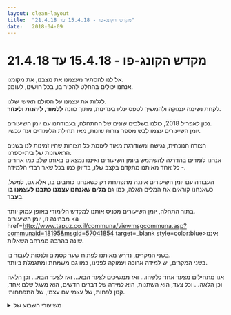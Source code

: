 ```yaml
---
layout: clean-layout
title:  "מקדש הקונג-פו - 15.4.18 עד 21.4.18"
date:   2018-04-09
---
```

# מקדש הקונג-פו - 15.4.18 עד 21.4.18 
אל לנו להסתיר מעצמנו את מצבנו, את מקומנו.<br> אנחנו יכולים בהחלט להכיר בו, בכל חושינו, לעומק.<br> <br> לגלות את עצמנו על הסולם האישי שלנו.<br> לקחת נשימה עמוקה ולהמשיך לטפס עליו בעדינות, מתוך כוונה <b>ללמוד, ליהנות ולעזור</b>.<br> <br> נכון לאפריל 2018, כולנו בשלבים שונים של ההתחלה, בעבודתנו עם יומן השיעורים.<br> יומן השיעורים עצמו לבש מספר צורות שונות, מאז תחילת הלימודים ועד עכשיו.<br> <br> הצורה הנוכחית, נגישה ומשודרגת מאוד לעומת כל הצורות שהיו זמינות לנו בשנים הראשונות של בית-ספרנו.<br> אנחנו לומדים בהדרגה להשתמש ביומן השיעורים ואיננו נמצאים באותו שלב כמו אחרים - כל אחד מאיתנו מתקדם בקצב שלו, בדיוק כמו בכל שאר רבדי הלמידה.<br> <br> העבודה עם יומן השיעורים איננה מתפתחת רק כשאנחנו כותבים בו, אלא גם, למשל, כשאנחנו קוראים את המלים האלה, כמו גם <b>מלים שאנחנו עצמנו כתבנו לעצמנו בו בעבר</b>.<br> <br> בתור התחלה, יומן השיעורים מכניס אותנו למקדש הלימודי באופן עמוק יותר.<br> מבחינה זו, יומן השיעורים <a href=http://www.tapuz.co.il/communa/viewmsgcommuna.asp?communaid=18195&msgid=57041854 target=_blank style=color:blue>איננו שונה בהרבה</a> ממרחב השאלות.<br> <br> בשני המקרים, נדרש מאיתנו לפתוח שער קסמים ולנסות לעבור בו.<br> בשני המקרים, יש למידה ארוכה ועמוקה לפנינו, כמו גם משמחת ומתגמלת ביותר.<br> <br> אנו מתחילים מצעד אחד כלשהו... ואז ממשיכים לצעד הבא... ואז לצעד הבא... וכן הלאה וכן הלאה... וכל צעד, הוא השתנות, הוא למידה של דברים חדשים, הוא מעגל שלם אחד, קטן לפחות, של עצמי עם עצמי, של התפתחותי.

<details>
                    <summary>משיעורי השבוע של</summary>
                    
                  </details><details>
                    <summary>> > א' 15.4.2018 - "הסתכלות למעלה</summary>
                    <b>השתמשתי בתנועה הנהדרת &quot;אני מרפה&quot; או &quot;אני משחרר&quot;.</b><br> זה הפיק הקלה מיידית עם שחרור התרחשויות פנימיות מסויימות (שחרורן ממני, שחרורי מהן),<br> וזיהוי מיידי של תופעות אחרות שיוצרות הנאה, קלות, מניבות פירות טובים..<br> (אחת הדוגמאות שצפו היתה נסיון לקום בבוקר או לביצוע עשייה כלשהי באמצעות חלקים בי שלא יכולים לעזור לי בזה, לעומת קימה נעימה באמצעות מה בי שפשוט מקים אותי.)<br> <br> בועז ואני הדרכנו אותנו לסירוגין למשכי זמן קבועים שביניהם הפסקות (25 דקות הדרכה ואז חמש דקות הפסקה; בחלק השני של השיעור הגמשנו את משכי הזמן כדי לעבוד בנעימות עם לו&quot;ז שלא לגמרי תלוי בנו). כי זה היה יעיל וכיפי, וגם כדי להתיימן בשיטת הניהול העצמי הזאת ודומות לה.<br> <br> <b>התמדה משמחת</b><br> כמו של ילד, שפשוט עושה עוד ועוד משהו שנעים לו ומתגמל אותו, בלי לדעת או שיהיה אכפת לו שהוא &quot;מתמיד&quot;.<br> פסיביות מועילה, נכונות להילקח בתנועה שאני מעוניין בה (התבוננתי ביני לביני בשילוב בין יוזמה, היסחפות ונוכחות).<br> אקטיביות מועילה - בהעברתי אל תוך זרם שאני יודע שיישא אותי, בהעברתי אל מחוץ לזרם כזה. (ביני לביני כיניתי אותה &quot;אומץ&quot;, בגלל הנכונות המסויימת הזאת להעביר אותי אל תוך זרם שממצבי הנוכחי נראה אולי זר, ובגלל מה שיכול להתפרש ככאב שכרוך אולי בלצאת ממנו.)<br> זיהוי רגעים שמופיעים מפעם לפעם בכל פעילות ובהם אפשר פשוט לגלוש החוצה ממנה.<br> כלי נהדר שבועז לימד אותנו: כדי לחדול מפעילות שאני לא מעוניין בה, אני יכול ללכת לנוח לכמה דקות. המעבר ממנה למנוחה הרבה יותר קל מהמעבר ממנה למשהו אחר, ואם אכן היתה לא רצויה סביר להניח שאגלה שהמנוחה הזאת אכן נחוצה לי כי גם אם הפעילות התחזתה למנוחה כיפית, היא בעצם רוקנה אותי.<br> <br> השלשה הנהדרת <b>תירוץ</b>, <b>סיבה אמיתית</b>, ו<b>פרוצדורה</b>.<br> שלשה שגילינו במשך השיעור שהיא סופר מועילה, ונעימה מאוד כשהחלקים בה מאוזנים ומשתפים פעולה.<br> <b>תירוץ</b> הוא מן הגדרת-צורך די שטחית, שאני לא בהכרח מתחבר אליה רגשית. לפעמים היא מגיעה אלי דרך גורמים מחוץ לי, שעשויים להיראות לי מציקים. ייעודו בחיים להבהיר לי צורך מעשי, שאני ניאות לנסות למלא - מקבל אותו כקוץ-עזר קטן ומשתמש בו כדי להפעיל את עצמי. &quot;תכתוב ביומן&quot;, &quot;אסור לך לעבור את המסגרת&quot;, &quot;קרב של מינימום שתי דקות&quot;, קיבלתי עלי במשך השיעור &quot;תירוצים&quot; כאלה לגשת לכל מני פעילויות כאלמנטים מחיים, מזכירים, ממקמים, בלי לנסות לרכך אותם או להתיידד איתם או לעשות אותם פחות דוקרים. עם זאת הבנתי שמדובר בדבר קטן, קוץ-תזכורת קטן שעוזר כשהוא דוקר קצת - אם הוא גדל מדי זה כבר לא-מועיל, מעוות את העשייה. היה לי מאוד נעים להשתמש בכאלה היום.<br> <b>סיבה אמיתית</b> היא חיבור לרצון שלי. אם התירוץ לקרב היה שהגיעה הנחייה דרך ריבּ, &quot;עושים עכשיו קרב ללפחות שתי דקות&quot;, הסיבה האמיתית כבר היתה התחברות לחווייה שלי כלוחם-על, להווייה שלי ככל-יכול.. כאלה.<br> <b>פרוצדורה</b> היא הנתיב היישומי - אופן ההתנהלות עכשיו, איך עושים, מה עושים, עד מתי..<br> בין שאר הדברים שהשלשה הזאת איפשרה לי היום היה המהלך: <b>התנערות קלילה ממצב שבו נמצאתי</b> (גם כשהיה נעים מאוד, אבל רציתי לעבור ממנו למשהו אחר), <b>התחברות למצב או עשייה שרציתי להימצא בהם</b>, ו<b>הימצאות מלאה בעכשיו שבו אני נמצא ומתקדם כמיטב יכולתי</b>.<br> <br> <b>בגדי המנוחה שלי</b><br> אפשרתי לעצמי לנוח, סולו ועם פעילויות אחרות, גם אינטנסיביות יחסית.<br> אפשרתי לעצמי לנוח את החיים שלי, לנוח את מחר, לנוח את הערב, לנוח את עכשיו.<br> <br> <b>הכל מטעין אותי</b><br> תפשתי את כל מה שנדמה לי מטריד, מייגע וכן הלאה, כמקור אנרגיה. מכל &quot;נאחס&quot; כזה אני יכול להפיק את האנרגיה שיש לו בשבילי. דמיינתי אותם כאילו יש עליהם תגים (כמו לאלמנטים בדף אינטרנט שמסומנים בכל מני תגים) שאומרים &quot;אנרגיה זמינה&quot;.<br> (דמיינתי גם כלב שבע שמחביא לו עצמות בגומות שמסומנות אצלו בשמות כמו &quot;פיכסה&quot;, &quot;פויה&quot; ו&quot;לא&quot;, וכשהוא רעב תגית שלילית מסמנת לו - מפה אפשר לדוג עצם נהדרת).<br> <br> מהו <b>שיעור שיש בו את כל האלמנטים של שיעור קונג פו בסיסי</b>?<br> האם אצל מי שעובר שיעור יותר קצר ודחוס, מופיעות אותן תופעות שיש אצל אנשים שעוברים שיעורים יותר ארוכים - אבל במופעים יותר דחוסים? איך למשל נראה אצלם &quot;קיפאון תחילת שיעור&quot;, לעומת אצל מי שהשיעור שלו מתפרש על יותר זמן (ויש לו נטייה לקיפאון כזה).<br> <br> <b>להישאר</b><br> טיפסתי לגובה, וכשהרגשתי את תחושת הפחד והחולשה שאני מכיר משהות בגובה, נשארתי זמן מה במקום ועם התחושות. העיקר היה פשוט להיות איתן ולאפשר אותן, אבל חוץ מזה גם למשל המחשתי לי את הגישה של בן אדם שנהנה מתחושות כאלה ומחפש אותן.<br> היה רגע מסויים שבו האנרגיה שלי &quot;צנחה&quot; והרגשתי ירוד כמו איש מקקי שמצא את עצמו משום מה בשיעור קונג פו. היה ברור לי שאני יכול להרים את עצמי למצב גבוה (באמת, לא רק יחסית לקקי) תוך כמה שניות, אבל במקום זה ראיתי בזה הזדמנות להשתמש ב&quot;הכל מטעין אותי&quot; ולהתחבר להרגשה הזאת כמו לזרם אנרגיה. זה יצר את השילוב המעניין של חוויה מטעינה ונעימה להפליא, ועם זאת ירודה משהו. (היא לא המשיכה להיות ירודה הרבה זמן, כמובן. היה לי קצת חבל.)<br> <br> <b>הרשת</b><br> ברשת שבה אני node אחד, אני עושה כמיטב יכולתי לחוש ב-nodes אחרים ובקשר ביניהם, ברשת המשתנה הזאת. במי שיש לי תקשורת ישירה איתו, באנשים אחרים לידנו והלאה, ב-nodes שאינם בהכרח אנשים. מבחין ביתרונות של nodes שחשים ברשת הזאת ועושים בה שימוש טוב, בחסרונות של אלו שלא חשים בה ו/או לא משתמשים בה היטב, ביתרונות של אלו שיחסית אינם מחוברים אליה (|זאבים בודדים&quot;) ומפיקים מזה הרבה, בחסרונות אפשריים שלהם. קידמתי את עצמי הן כחלק מהרשת והן כאוטונומיה, כמי שמסוגל להתנייד בקלות בין המצבים, ליהנות מהיתרונות של שניהם ולהימנע מהחסרונות של שניהם.<br> <br> איחרתי לנקודת המפגש פעמיים, בתחילת השיעור ובתחילת החלק השני.<br> משבע וקצת עד עשר שלושים וחמש בערך.<br> עם בועז, בעיקר בגינה בצפון שדרות הציונות מעבר לרח&#39; משה שרת, וליד בועז וישי בנקודת המפגש.
                  </details><details>
                    <summary>> > "הממלכה הקסומה" יום שני 16 אפריל ער</summary>
                    שעת ההגעה שלי 7:55<br> שעת סיום 21:35<br> נוכחת: אני והמחשב<br> מנחה דרך האי-מייל : בן<br> <br> שיעור נפלא, ביומו אני עייפה אז אני מרפה את העניים, עוצמת אותם וממשיכה לכתוב כתיבה עיוורת. בן סיכם את השיעור בהודעה לקומונה (שעדיין אני לא יודעת איך להגיע להודעות בצורה ישירה) . יומן השיעורים מעלה תחושות ולעיתים לא פשוטות. עבורי היום המסר , האינפורמצה הוא של הנכחת השיעור. לנסות ולהעביר את האינפורמציה הזו על הכתב , להביא את עולם הקונגפו לעולם החיצון ולהקשיב למסרים לא בניתוק חכמולוגי, יש כאן מסרים . <br> להנכיח את השיעור, לנוח בתוך הגוף כשאני קוראת מהידע שהחברים משתפים, לחוש את ההווה&nbsp;&nbsp;, להתרגש מתחושות פיזיות ומשיתוף של אחד החברים. , לשמוע את השקט במרחב האינטימי של חדר העבודה שלי עם רעשי הבית מבחוץ&nbsp;&nbsp;והשעון המתקתק בתוך החדר, לחוש את העייפות והלאות של הרגע, לנוח בתוך הגוף, להתגעגע, לחוש את הצוואר הכואב ולנשום, להיות, לקבל גם את הקושי שהמחשב מביא איתו והשאלה של מה לקונגפו ולטכנולוגיה ומחשב? ולפתוח את הראש שאפשר לנסות. לטעות ולכתוב שטעיתי ולנסות להבין מה להבא לתקן או מה היתה האינפורמציה כשטעיתי , מה הייתי צריכה ללמוד?<br> להיות בחדר שלי בנינוחות- בשיעור קונגפו.<br> להנות ללמוד להתפתח לטעות לחוש, להיות
                  </details><details>
                    <summary>> > > > הגבת פה להודעה של ריבּ</summary>
                    במקום להודעה הראשית.<br> האם את מזהה את זה עכשיו?<br><br><table width='70%' cellpadding='0' cellspacing='0' bgcolor='#C6C7C6'><tr><td height='1'></td></tr></table><br><b>מדברים על מדיטציה:</b> <a href="http://forums.tapuz.co.il/meditation" target="_blank">http://forums.tapuz.co.il/meditation</a><br/><br/>לומדים את אמנות המדיטציה: <a href="http://www.ThePracticalMeditation.com" target="_blank" rel=nofollow>www.ThePracticalMeditation.com</a><br/>לומדים את אמנות היכולת: <a href="http://www.MagicalChanging.com" target="_blank" rel=nofollow>www.MagicalChanging.com</a>
                  </details><details>
                    <summary>> > > > > > כן אני מזה</summary>
                    כן אני מזהה שעניתי להודעה של ריב במקום להודעה הראשית
                  </details><details>
                    <summary>> > ב' 16.4.2018 - "הממלכה הקסומה</summary>
                    שיעור עדין ונהדר בשלושה חלקים.<br> <br> מתוך החלק הראשון (בנקודת המפגש, כיניתי לי אותו &quot;תוספים&quot;):<br> <br> <b>תוסף חיזוי/פיתוי בקרב</b><br> מִשחק עם תמה צפויה מראש (למשל ניצול אפקט המַראָה כשאנחנו נוטים לעשות אותו דבר).<br> פיתויו לתרחיש רצוי. מניח לו שיגיש לי את עצמו מוכן בפיתה. אסא לא התנדב בקלות לתפקיד השווארמה, אבל היה מועיל מאוד לנסות וגם הצלחות קטנות בורכו בבואן. פגשתי בין היתר מצב שבו תכנון שלי מצליח, ומסתבר שגם אני לא מוכן לזה (בדומה למתי שאני לא מאמין שחבטה שלי תגיע). [תכנון - לא על חשבון מה שקורה בזמן אמת; אי-אמון פעיל בהצלחה צפויה לא בולם ומעוור אותי.]<br> <br> <b>תוסף כדור-בדולח לשיעור או לפרק זמן אחר</b><br> הסתכלתי בשלב הנוכחי שלי בהסתכלות בשיעור צפוי ועריכתו. בין השאר בשוליוּת ובעזרה של הכנה כזאת כשהיא מצטרפת למציאות שממילא מתגלה ומנווטת אותי בזמן אמת.<br> היה ברור לי כמה השלב הנוכחי פלאי (בעיקר חלקו שמתרחש בזמן אמת), ועם זאת - שאני רוצה יותר. ניסיתי להבהיר לי מה ה&quot;יותר&quot; הזה כולל. [הכנה-מראש שהיא לא כאילו צנחתי לפה כרגע ואני מגלה הכל מחדש אלא כאילו הנפשות הפועלות נמצאו בתודעה שלי כל הזמן וכשאני מפנה אליהן את המבט הכל כבר מאוד בהיר מלכתחילה; הכלה יותר מלאה, מיטיבה, רציפה, של כל פרק זמן שצפוי לי, לפניו ובמהלכו; השלכה מהעבודה הנהדרת עם אחרים גם אל עצמי - זה נגיש לי כרגע פחות לגבי פרק זמן שבו רק אני אתי.]<br> <br> <br> מתוך החלק השני (עם שני, במסלול מעגלי מנקודת המפגש ואליה, עם תחנות בגן ערן, בגן פינצ&#39;וק, ולאורך מקטע-דרך שגם הוא כונה &quot;תחנה&quot;):<br> <br> <b>תזונה</b><br> + עצם ה<b>מודעות לזה שכל מה שמגיע אלי מהווה תזונה עבורי</b>, עזר מאוד - ברגעים שבהם השיעור עסק בזה במוצהר וגם אחר כך. העיסוק הראשוני בזה הציב בבת אחת את השיעור ברמה גבוהה, שרק טיפסה משם.<br> + <b>דימוי דברים שמגיעים אלי, לארוחות.</b> ארוחת בשר ותפוחי אדמה למשל יוצרת אחר כך כובד, אז אני דואג לזה שאם יש בשר הוא ילווה באורז ותירס, או אם יש תפוחי אדמה - את הבשר נשאיר לפעם הבאה, הרי תהיה גם ארוחת ערב. בזמן תקשורת עם מישהו אני יכול למשל לזהות שעלה משהו &quot;כבד&quot; ולהסתפק הפעם בטיפול בו (אם מועלה עוד &quot;כבד&quot;, או כזה שביחד עם הראשון יוצר כובד מופרז, אפשר לנייד אותו ל&quot;ארוחה&quot; אחרת, או להסתפק במעט ממנו הפעם), בקשר לניהול שיעור זה יכול לעזור לי לזהות איזו ארוחה מושלמת למצבו הנוכחי של מישהו, וכן הלאה.<br> + <b>ניהול שיחה קצרה והסתכלות בה בדיעבד, תוך עירות להיותה תזונה עבורי ועבור השותפים האחרים לה.</b><br> הסתכלות באנרגיה שלהם ושלי לפניה ואחריה, ברכיבים שקיבלתי שברור שעושים לי טוב ובאחרים שאני מזהה עכשיו שהם לא משהו.. [נסיון להגיע למצב שבו כל ארוחה מצויינת, לפחות בדיעבד] <br> + הופיעו אצלי במשך השיעור כל מני דימויים שקשורים לתזונה (למשל משהו שקצת דומה לעץ שמדי פעם משיר מאליו עלים יבשים). של דברים מועילים ולא מועילים שפועלים בי, של דברים שמה שמועיל ממוצה מהם והשאר מפונה..<br> + <b>מודעות, כעזר-עיכול נהדר.</b> לנשימה, לתקשורת, וכן הלאה.<br> <br> <b>דברים שקורים הרבה, ולכן שיפור זעיר בהם מועיל מאוד</b><br> הזכרנו כמה כאלה בתחילת השיעור, ואחר כך כשהופיעו עוד כאלה מפעם לפעם זה בלט. ביניהם - <br> <b>הנשימה</b> (מודעות עדינה, &quot;בלי לגעת&quot;, אליה ואל ההתנהלות המושלמת-ממילא שלה, כשער לשימוש יותר טוב של הגוף בה; סוגי &quot;נשימה&quot; אחרים ומודעות מיטיבה אליהם כאל מעין נשימות), <b>הליכה</b>, <b>רוגע</b> (גופני ולא גופני), <b>מודעות לשקט</b>, <b>מנוחה</b> (גם כשער לעשיית מה שאני עושה ממילא - הליכה, שיעור, עבודה וכן הלאה, כך שתהיה בי בסוף יותר חיוניות מבהתחלה).<br> <br> <b>עזרי תנועה</b><br> + במשך עבודה מופלאה, מדורגת, בגן ערן, עם תנועה מלווה בדימוי של מים, הופניתי בין השאר להבחין בזה ששימוש טוב בדימוי טוב <b>מַפנה אותי במלואי אל המהות שאני רוצה לעסוק בה, ומפָנה אותי מכל השאר</b>. תשומת הלב מופנית במלואה אל ההתנסות, ולא פנויה לעסוק בדברים כגון &quot;יחסי ציבור&quot; למשל - כבהפרעות. אם אני מבחין בהם בכלל, זה יותר בכיוון לעשות בהם שימוש לטובה, כחלק מההתנסות הנעימה - למשל להבחין בהכרה ביופי של התנועה שלי גם מבחוץ.<br> + <b>היכרות עם שדרים מועילים שמגיעים אלי מהגוף</b> (למשל אל כאלה שמגיעים אלי כשאני מתחיל בתנועה נמרצת יחסית ומתמשכת, ויכולים להתפרש כ&quot;די&quot; או כ&quot;עוד&quot;, להתפוגג או להתגבר..)<br> <br> <b>אתגר</b><br> אפשר לגרוע ולהוסיף אתגריות מ/לפעילות כלשהי באופן שמוודא שהיא (האתגריות) רק תועיל.<br> אחרי פרק זמן של עבודה חופשית על מתקן החבלים בגן פינצ&#39;וק, השתמשנו במתקן גם כדי להתגמש באופן חופשי, להבחין בסביבה, להעביר את המשקל ממקום למקום בתנועה מחזורית, וכן הלאה. לזה, צירפנו באיזשהו שלב אתגרים, למשל תופסת, שממוקמים נמוך בהרבה בסדר העדיפויות שלנו. אם זיהינו ש&quot;כבשו&quot; משהו (למשל את ההנאה, או את הזהירות) יכולנו להוריד אותם עוד הרבה יותר נמוך בסדר העדיפויות לזמן מה.<br> <br> <b>מרחב תָחום</b><br> + כשהשתמשנו במרחבים תְחומים (לריצה, ללמידת טכניקה, ל&quot;תפיסה והתחמקות&quot;..), זיהינו גם שאנחנו מגדירים אותם בעצמנו לעצמנו לשימושנו, הגבולות הפיזיים הם רק פסים לבנים על הרצפה, לפעמים אפילו זה לא.<br> + לקראת סוף השיעור התייחסנו למרחב תָחום שנמצאנו בו (בתוך רחבה מרובעת בגן פינצ&#39;וק), כאל ייצוג של מרחב השיעור, ולמרחב שמחוץ לו כאל ייצוג של היומיום שלנו, והלכנו לנו כשאנחנו מניחים לעצמנו לעבור בין שניהם כרצוננו. בשהויות &quot;בפנים&quot;, השתמשנו כדי לזהות ולאסוף אלינו דברים שקיבלנו במשך השיעור. בשהויות &quot;בחוץ&quot;, השתמשנו כדי להודיע על משהו מהשיעור שאנחנו מעוניינים שיהיה זמין לשימושנו גם בשאר היומיום.<br> <br> <b>חופש</b><br> בזמן שהוקדש נטו ללהיות בחופש עכשיו, השתמשתי במלים &quot;איזה כיף לי שאני לא צריך להתעסק בך עכשיו&quot;, שהפניתי לדברים מהיומיום שעלו בתודעה שלי. היתה בזה משום מה הנאה גדולה במיוחד, כשהפניתי אותן אל דברים אהובים ורצויים. (שחרור הדדי, של זה ממני ושלי מזה.)<br> <br> <b>שיפור יכולת הניווט</b><br> + באמצעות זיהויה אצלנו באופן מאפשר.<br> + גם בעזרת דימוי של &quot;משקפי דימוי עצמי&quot; שמסתכלים באמצעותם בעולם דרך דימויים עצמיים שונים ומזהים את השפעתם עלינו (המשקפיים צוידו במן גלגלת קטנה שמאפשרת להחליף את הדימוי העצמי שמסתכלים דרכו בעולם). <br> <br> <br> מתוך החלק השלישי (עם עצמי, בעיקר על שובר הגלים ובקצהו, על הסלעים ליד מגדלור אָקוּ):<br> <br> <b>מעבר על חומרים שקיבלתי בזמן האחרון (במיוחד מהשיעור <a href=http://www.tapuz.co.il/communa/viewmsgcommuna.asp?communaid=40780&msgid=57068363 target=_blank style=color:blue>&quot;שכבות וזרעים&quot;</a>) ועבודה איתם.</b><br> <br> <b>שיפור הראייה</b><br> <br> <b>מדיטציה על/בעזרת סביבתי וחלקים ממנה</b> (הסלעים שישבתי עליהם; תחושת השיעור; המראות - האפילה, האסדה, העננים, המים, סירה; הקול; הכל; תחושת המחוייבות להספיק עשייה מסויימת הערב, כמו אלומת אנרגיה בתוכי; המגדלור..)<br> כל רכיב מספיק ומספק לכשעצמו.<br> <br> מקצת לשבע וחצי עד אחת עשרה, אחת עשרה ורבע.<br><br><font color='maroon'>כתובות אינטרנט נלוות:</font><br><a href='http://www.tapuz.co.il/Communa/ViewmsgCommuna.asp?Communaid=40780&msgid=57068363' target='_blank'>שכבות וזרעים</a>
                  </details><details>
                    <summary>"הסתכלות למעלה" - ראשון, 20:0</summary>
                    שיעור נעים ונהדר שהיה ברובו עם ריבּ ולקראת סופו גם עם ישי.<br> הפורמט העיקרי היה הדרכה של אחד מאיתנו למשך 25 דקות ואז הפסקה של 5 דקות.<br> <br> כמה נקודות מהשיעור:<br> שחרור והרפיה מדברים <br> בעיקר מדברים פנימיים. מוביל מייד לתחושת הקלה.<br> <br> התמדה בהנאה<br> כמו ילד שנמצא בעשייה כשמנקודת המבט שלו הוא פשוט בעשייה והוא לא מכיר את המושג &quot;התמדה&quot;.<br> תשומת לב למשהו שאנו מצליחים להתמיד בו.<br> למה אנו מצליחים להתמיד בזה?<br> התשובה שעולה כוללת חזון, רצון פנימי ומשהו פסיבי כמו אינרציה כזו, בדומה לגוף שהצליח להתנתק מכח המשיכה ואז ממשיך בתנועה ללא התנגדות.<br> <br> תירוץ, סיבה פנימית ופרוצדורה<br> התירוץ הוא לרוב מגיע מבחוץ<br> סיבה הפנימית זה מה שמחבר אותי לדבר<br> פרוצדורה זה איך שאני ניגש לזה ואיך שמבצע את זה.<br> התנסיתי בזה בתרגול קרב בזמן שפחות התחשק לי. חיבור לרצון הפנימי ולמטרה גדולה יותר עזרה לי להתייחס לזה אחרת.<br> <br> מנוחה<br> עשייה מתוך מנוחה. אולי החלק היותר משמעותי עבורי בשיעור הזה. מיישם את זה גם עכשיו במידת מה ומזהה את הפוטנציאל של זה. בשיעור עצמו התנסיתי בזה בכל מיני תרגילים פיזיים והייתה לזה השפעה פנימית מרגיעה.<br> <br> תרגול עם כוונה<br> התרגול פחות משנה אלה מה שאני בוחר להתקדם בו.<br> <br> רשת<br> אני חלק מרשת רחבה דרכה יש לי קשר אחרים. להרגיש את הרשת הזו, לראות&nbsp;&nbsp;את היתרונות שבלהיות מודע שאני חלק מהרשת הזו (יכול להשפיע עליה יותר למשל) ואת היתרונות שלהיות מנותק מהרשת (אולי יותר עצמאות וחופש).<br> <br> מ 18:50 עד 22:25 לערך.<br> <br> תודה!
                  </details><details>
                    <summary>"הסתכלות למעלה" ראשון 18:0</summary>
                    הגעה 17:20 <br> <br> נלקחת מנקודת המפגש לגן פייבל עם משימה לאתר את נועה ולהתחיל את אימוני.<br> חימום גוף, מרגיש כובד מסוים, הנסיעה באופניים גם לא הייתה קלה. <br> <br> בעיטה בעיטה. דגש מירבי על הזרימה. <br> אין צורך שכל בעיטה תיהיה עכשיו פרויקט, הזרימה עצמה היא גם שער להתקדמות ולאו דווקא טכניקת הבעיטה. <br> איך אני מפיק בעיטה לא מהראש? איך הגוף מייצר בעיטה זורמת?<br> <br> תרגיל חיזור יריכיים על ידי קבלת בעיטה. צעדים גדולים הליכה לאחור במרחב. שימת הירך במיקום נכון, אם יש כזה בכלל? טיימינג של חיזוק הירך עבודה מאתגרת. הסתכלות על תהליך הלמידה של נועה בתנועה חדשה בשבילה. מזהה את השלבים הללו שהיו אצלי, נותן כיף לתהליך הלמידה המרתק. <br> מקבל רפרנס נפלא מבן .<br> ״ למידה היא כמו הרדמות, אפשר ליצור תנאים מתאימים אך אנחנו לא קובעים מתי זה יבוא״ (ציטוט לא מילה במילה)<br> <br> הנאה וזרימה מנוחה ואי מנוחה - עבודה על הליכה על 4 בדגש על חיפוש מנוחה.<br> <br> המשך ההצגה show must go on&nbsp;&nbsp;<br> הפורמה לפעמים מתחרבשת מתנועה שלא יצאה או מאי זיכרון. איך ממשיכים בזרימה שצופה מהצד שלא מכיר את הפורמה לא יזהה זאת.<br> איכות זו מאוד חשובה לאומנות הלחימה הרי דברים לא יוצאים כמו שאנחנו רוצים.<br> פעם חבר הכיר לי איזה מונח -&nbsp;&nbsp;׳לחרטט בבטחון׳. היא הצטיירה לי שלילית מאוד. אבל אולי טבען של איכויות הן מעבר לטוב או רע. תלויות זמן ומקום. <br> <br> עבודה על תנועת האפשור.<br> הקונג פו שלי מחוץ לשיעורים הרשמיים. <br> <br> קבלת משפטים לעבוד איתם:<br> 1. ״אני מוכן לטוס״<br> 2. ״אני מוכן לגלות את הטבע האמיתי שלי״<br> 3. ״עשיתי עבודה טובה״<br> <br> בחירה של משפט שהיה עוזר לי בשיעור היום. ובכלל הלאה לקחת אותו. <br> סיום קצת לפני 20:00
                  </details><details>
                    <summary>יומן השיעורים- יום שני ה- 16 באפריל בער</summary>
                    שעת ההגעה שלי 7:55<br> שעת סיום 21:35<br> נוכחת: אני והמחשב<br> מנחה דרך האי-מייל : בן<br> <br> שיעור נפלא, ביומו אני עייפה אז אני מרפה את העניים, עוצמת אותם וממשיכה לכתוב כתיבה עיוורת. בן סיכם את השיעור בהודעה לקומונה (שעדיין אני לא יודעת איך להגיע להודעות בצורה ישירה) . יומן השיעורים מעלה תחושות ולעיתים לא פשוטות. עבורי היום המסר , האינפורמצה הוא של הנכחת השיעור. לנסות ולהעביר את האינפורמציה הזו על הכתב , להביא את עולם הקונגפו לעולם החיצון ולהקשיב למסרים לא בניתוק חכמולוגי, יש כאן מסרים . <br> להנכיח את השיעור, לנוח בתוך הגוף כשאני קוראת מהידע שהחברים משתפים, לחוש את ההווה&nbsp;&nbsp;, להתרגש מתחושות פיזיות ומשיתוף של אחד החברים. , לשמוע את השקט במרחב האינטימי של חדר העבודה שלי עם רעשי הבית מבחוץ&nbsp;&nbsp;והשעון המתקתק בתוך החדר, לחוש את העייפות והלאות של הרגע, לנוח בתוך הגוף, להתגעגע, לחוש את הצוואר הכואב ולנשום, להיות, לקבל גם את הקושי שהמחשב מביא איתו והשאלה של מה לקונגפו ולטכנולוגיה ומחשב? ולפתוח את הראש שאפשר לנסות. לטעות ולכתוב שטעיתי ולנסות להבין מה להבא לתקן או מה היתה האינפורמציה כשטעיתי , מה הייתי צריכה ללמוד?<br> להיות בחדר שלי בנינוחות- בשיעור קונגפו.
                  </details><details>
                    <summary>> > חסר הקוד - מוזמנת להעלות מחדש ואמחק את ז</summary>
                    <br><br><table width='70%' cellpadding='0' cellspacing='0' bgcolor='#C6C7C6'><tr><td height='1'></td></tr></table><br><b>מדברים על מדיטציה:</b> <a href="http://forums.tapuz.co.il/meditation" target="_blank">http://forums.tapuz.co.il/meditation</a><br/><br/>לומדים את אמנות המדיטציה: <a href="http://www.ThePracticalMeditation.com" target="_blank" rel=nofollow>www.ThePracticalMeditation.com</a><br/>לומדים את אמנות היכולת: <a href="http://www.MagicalChanging.com" target="_blank" rel=nofollow>www.MagicalChanging.com</a>
                  </details><details>
                    <summary>"הסתכלות למעלה</summary>
                    עברתי את השיעור עם יניב, בהנחייתו<br> משך: כשעה ועשרים דקות<br> <br> - תרגילי חימום באופן עצמאי<br> - תרגול משותף של תרגילים לחימום הגוף כשכל פעם מישהו אחר מנחה<br> - תרגילים הקשורים בנוכחות, הנחייה לסירוגין<br> - עבודה חופשית ממושכת - בעיקר התבוננתי על הנשימה. הייתי לא מרוכז יחסית, והמחשבות נדדו לזמנים ארוכים.<br> - בזוג - אחד נשען על קיר ומנסה לחסום נסיונות של הפרטנר להגיע אליו בסימונים של חבטות עם הידיים<br> - עזרה אחד לשני בנושא של הרגלים ביומיום שפוגעים בהתנהלות שלנו ומונעים מאתנו לפעול כמו שאנחנו רוצים. הרגשתי שהצלחתי להיות לעזר, וזה עשה לי טוב.<br> <br> תודה.<br>
                  </details><details>
                    <summary>> > ראשון 20:00, 15.4.1</summary>
                    
                  </details><details>
                    <summary>שני בוקר 16.4.18 "פותחים את השער</summary>
                    התחלה 06:07 מחפש עדינות בשיעור, תנועות נעימות, בעיטות עדינות, הסטות, <br> קשב לעצמי לחושים שלי נהנה ממדיטציה, תחושת הגוף<br> נותן לקשב שלי להוביל, מוצא את עצמי מוסח מהתרגיל המשותף של אינגריד עם בן, בודק אם יש לי למידה שאני יכול לעשות שם. מרגיש פחות נכון, הגוף שלי מכווץ, משפר את רמת הנוחות שלי.<br> תרגול כפפות משותף עם רמי. דגשים שנתתי לעצמי, חיזוק רגליים, ירידות נמוכות, לאפשר לעצמי לראות מתי הייתי סופג כשהוא מהיר וחזק. מקבל שיפור ברמת המוגנות שלי, העבודה עם רמי מאפשרת לי לזהות פרצה שאני פותח בעת יציאה להתקפה.<br> עבודה עם הנחיות ללא קשר או תלות למי נותן אותן, במקרה הזה אני. שינוי מיקום תוך עיבוד של המידע שהגיע אליי. עבודה לשדרוג רמת הנוחות הגופנית. תרגול עדין של פורמה ראשונה ושניה, עבודה פנימית. אני מרגיש רצון לסיים, יש בי היום כבדות מסוימת, מחליט לא להילחם ולקבל אותה. <br> סיום שיעור 08:20<br>
                  </details><details>
                    <summary>"הממלכה הקסומה", שני ערב 16.4.1</summary>
                    עם מיכל.<br> רואה את הניתוק.<br> <br> המחשבות הרבות והמציקות. אי החיבור לעומק. <br> <br> יש אנרגיה בתוכי שאני יכול לשים לב אליה. <br>
                  </details><details>
                    <summary>שני 20:00 - "הממלכה הקסומה" עם ישי - יומיו</summary>
                    שיעור שמועבר לי ולישי (דרכי)<br> <br> בנקודת המפגש ישבנו על הספסל החדש מעץ המעוגל:<br> לעשות ביומיום מה שאנחנו רוצים<br> כל אחד תיאר את המצב הנתון<br> ואז את המצב שהוא / היא רוצים שייראה היומיום שלהם<br> <br> שימוש במה שעולה עכשיו (למשל התנגדות) וראייה של זה כחלק מהשיעור.<br> ראיית המקור של הדברים<br> <br> עבודה ארוכה על זה.<br> כיף! קידם אותי מאד<br> <br> הליכה ביחד דרך המלונות לאורך הים, למעלה.<br> הליכה לגן ברופין, הגן הגדול<br> <br> שם התפתחות חופשית<br> ואז מדדתי לנו 10 דקות - ומדטתי במדיטציית השקט שרציתי לעשות.<br> <br> כולם הלכו והמשכתי ליצור במטה הקסמים. היתה אווירה מיוחדת ושקטה בגינה <img src="http://www.timg.co.il/tapuzForum/images/Emo23.gif" alt="|לב|"><br> <br> היה לי שיעור טוב מאד!<br> תודה <img src="http://www.timg.co.il/tapuzForum/images/Emo42.gif" alt="<img src="http://www.timg.co.il/tapuzForum/images/Emo42.gif" alt="|שמש|">">
                  </details><details>
                    <summary>"פותחים את השער" – שעור יום ב' 16.4.201</summary>
                    שעת התחלת השיעור שלי: 6:25&nbsp;&nbsp;- שעת סיום השיעור שלי: 8:15<br> משתתפים: יואב, אינגריד, רמי<br> מנחה: בן, יואב<br> <br> הגעתי לשיעור ברוגע ובנחת, התיישבתי ליד יואב ופתחתי בשיחה חופשית ומהנה איתו.<br> ערב קודם כתבי לבן שמצב רוחי ירוד ושלא ברור לי באיזה מצב פיזי ונפשי אגיע לשיעור. למעשה שקלתי לבטל את השיעור שלי למחר, אבל התעוררתי מקודם מאוד בבקר עם חשש ממש פיזי לפספס את שעת השיעור. הגוף שלי מאוד רצה להגיע.<br> בן הגיע כ-5 ד&#39; מאוחר יותר וכמעט מיד שלף אותי לקרב אגרופים עם כפפות. מאוד הופתעתי מזה וזה גם מאוד שימח אותי.<br> בן נעמד מולי מבלי לזוז, מתבונן בי. בהתחלה לא העזתי לנסות להגיע אליו, מתוך תחושה שאין לי סיכוי&nbsp;&nbsp;וזה הרגיש לי מפחיד. אחרי זמן מה תהיתי מה עלי לעשות – להתנפל על בן במעין &quot;התאבדות&quot; כדי לעשות משהו או לעמוד בצד ולהמתין. לאחר כמה דקות שיתפתי את בן ופתחנו במעין דו שיח חקירתי.<br> בסופו של דבר, מדבר לדבר, בזכות החקירה המשותפת של בן יחד איתי, הצלחתי להתקדם פלאים. מה שלמדתי בעיקר זה:<br> -&nbsp;&nbsp;&nbsp;&nbsp;כולם חווים פחד בקרב, גם אומני הקונג פו המיומנים ביותר<br> -&nbsp;&nbsp;&nbsp;&nbsp;זה לא אומר שלא ניתן לחשוב תוך כדי – אפשר גם להכיל פחד וגם לחשוב, זה לא &quot;או – או&quot;. לימוד משמעותי מאוד עבורי.<br> -&nbsp;&nbsp;&nbsp;&nbsp;כשאני לא יודעת כיצד להגיב לסוג של תקיפה, הלמידה הטובה ביותר היא חיקוי של מהלך היריב. <br> -&nbsp;&nbsp;&nbsp;&nbsp;מומלץ לחזור על מהלך זה שוב ושוב כדי לתרגל, לחקור ולהפנים.<br> -&nbsp;&nbsp;&nbsp;&nbsp;לשים לב מתי אני מאבדת תשומת לב/ נוכחות ולחזור לתשומת לב מלאה.<br> -&nbsp;&nbsp;&nbsp;&nbsp;ככל שאני מצליחה לשמור על שלווה פנימית, כך אהיה חדה וטובה יותר.<br> כך התאמנתי משך כשעה שלמה עם בן. זו הייתה התרפיה הטובה ביותר שיכולתי לקבל. יצאתי מהתרגול הזה טעונה באנרגיות חיוניות וטובות.<br> לאחר מכן בן הושיב את שלושתנו ונתן לנו כמה הנחיות מדוקדקות:<br> -&nbsp;&nbsp;&nbsp;&nbsp;תכף הוא יבקש מאחד מביננו להמשיך את השיעור שלו עצמו ושל האחרים עד תומו.<br> -&nbsp;&nbsp;&nbsp;&nbsp;שלושתנו התבקשנו להתנהל בהמשך השיעור ללא הבדל בין אם אני מעבירה את השיעור ובין זה שמישהו אחר מעביר את השיעור. באותו הרגע חוויתי כמה התקדמתי בצורה מדהימה במישור הזה.<br> -&nbsp;&nbsp;&nbsp;&nbsp;המשך השיעור יתקיים באזור גן דובנוב.<br> -&nbsp;&nbsp;&nbsp;&nbsp;יעביר אותו יואב.<br> עברנו לגן דובנוב. מאחר והדשא היה ממש בוצי עברנו לרחבה שמאחורי המוזיאון. <br> התאמנו גם עצמאית וגם יחד – על הפרום 1 + 2 או חלקים מהם – התאמנתי על חלקים.<br> שמתי לב לרגישות בברך ימין שלי. לקחתי את זה בחשבון בהמשך האימון.<br> עבדנו כל אחד לחוד, הייתי לגמרי בתוך השיעור שלי עצמי אך גם נהניתי מנוכחותם המאפשרת, המעצימה והנעימה מאוד של רמי ויואב.<br> בסוף השיעור הרגשתי שאני נושמת לרווחה ושאני מלאה באור ועם שמחה בלב ונוכחת. איזה כיף!<br>
                  </details><details>
                    <summary>> > לא קבעתי היכן יתקיים המשך השיעור</summary>
                    <br><br><table width='70%' cellpadding='0' cellspacing='0' bgcolor='#C6C7C6'><tr><td height='1'></td></tr></table><br><b>מדברים על מדיטציה:</b> <a href="http://forums.tapuz.co.il/meditation" target="_blank">http://forums.tapuz.co.il/meditation</a><br/><br/>לומדים את אמנות המדיטציה: <a href="http://www.ThePracticalMeditation.com" target="_blank" rel=nofollow>www.ThePracticalMeditation.com</a><br/>לומדים את אמנות היכולת: <a href="http://www.MagicalChanging.com" target="_blank" rel=nofollow>www.MagicalChanging.com</a>
                  </details><details>
                    <summary>שלישי 21:30 17.4.2018 "שדה מתרחב ומעמיק</summary>
                    הגעתי לאזור נק&#39; המפגש בסביבות השעה 20:10. התאמנתי על ריצה ונשימה נכונה. שיפור הכושר. <br> <br> לאחר מכן התיישבתי וחזרתי על שיעור מדיטציה מיום שישי האחרון. שמתי לב יותר לעומק אל המאבק שבי. שמתי לב גם אל המודעות שלי. העמקתי את ההבנה שהמודעות היא מודעות (במובן הזה שהמודעות אינה נאבקת או מעדיפה דבר זה או אחר) מאפשרת לכל להיות. ראיתי טוב יותר, צלול יותר, את מה שמתרחש בתוכי. קיבלתי הצצות למרחב של שקט, של איפשור. אחר כך עברתי להמשיך לסכם חומרים מאותו שיעור. <br> <br> ניתן לומר, שהתחלתי את שיעור הקונג פו הרשמי שלי במצב רגשי ותודעתי הרבה יותר טוב בעקבות עבודתי. עבודתי החלה עוד לפני שהגעתי לנק&#39; המפגש, בגן העיר, במשך כחצי שעה בערך, כשעיקר העבודה הייתה על איפשור וקבלה, תוך כדי שאני זוכר לאפשר את העבודה הפנימית בפחות מתח ושליטה ויותר בפשטות וטבעיות. <br> <br> לדעתי זה מהותי כרגע לעבוד על זה, על פחות שליטה ומתח סביב עבודה פנימית. אני מרגיש שבאופן כללי כן יש מתח סביב העבודה הפנימית שלי. רצון להגיע, לעשות, לחוות, למצות... בעוד שעבודה מתוך רוגע נחווית לי יותר ויותר כאפקטיבית יותר ונעימה הרבה יותר.<br> <br> מהשיעור: אפשר להרפות, לאפשר לחושים לקלוט, להנות מזה. אפשר גם לתת למתח הפנימי להיות וללכת.<br> <br> בסוף השיעור הייתה עבודה פנימית שהייתה לי משמעותית. הרפיה ואפשור לחוות, את הנשימה, הגוף, המחשבות, הכל. זה לא ריכוז אלא הרפיה, איפשור. אפשר שהנשימה תהיה המרכז של תשומת הלב, ואפשר, שתשומת הלב תהיה המרכז, המודעות למודעות שלי. אינני צריך להיות פיקסל קטן שנע ממקום למקום. תשומת הלב שלי יכולה להיות רחבה מאד, להכיל הרבה. דברים מתווספים אל תשומת הלב, שדה של מודעות.<br> <br> נשארתי באיזור השיעור עוד כרבע שעה אבל לא תרגלתי שום דבר. הלכתי אחרון. אני לא יודע בדיוק מה הייתה השעה, סביבות 22:50 לדעתי.<br> <br>
                  </details><details>
                    <summary>"שדה מתרחב ומעמיק" שלישי בתשע בליל</summary>
                    שיעור מהנה עם בן, חגי וסיגל<br> <br> הגעתי באזור תשע וסיימנו את השיעור באזור עשר וחצי<br> הונחנו להיזכר בדגשי השיעור הקודם ולהעביר אותם לשאר הנוכחים בשיעור כל אחד בתורו. להרפות את אזור העיניים, לשים לב לדברים שאנו שומעים, לפרטים שאנו רואים, לתת למתח שבגוף להיות - ללא מאמץ.<br> <br> לאחר מכן חגי הנחה אותי (לבקשתי) בשיפור עוצמת הבעיטה הקדמית שלי על ידי תשומת לב לנוחות בזמן תנועה והאנרגיה שעוברת בגוף.<br> תרגלנו טכניקות שונות של המשכיות תקיפה לאחר שחוסמים אותי בפעם הראשונה. ממש ממש אחלה תרגול שכלל צורות שונות של אגרופים ובעיטות.<br> בנוסף תרגלנו קרב אגרוף עם כפפות ועם דגש של בן עבורי לשים לב לאינסטיקסט של הפניית הראש ולשמור מבט ישר אל הפרטנר. אין ספק שזה מאתגר :)<br> <br> לבסוף עשינו עבודה פנימית עם בן: תרגול הרחבת תשומת הלב ואפשור שלה דרך נשימה ואפשור של עוד אספקטים במקביל אליה.<br> <br> דגש לעצמי - לשים דגש על שחרור מאמץ באספקטים שונים בתרגול ובחיי היום יום<br> <br> תודה!
                  </details><details>
                    <summary>> > זהו לא בדיוק אינסטינקט, אגב, אלא יותר הרגל</summary>
                    לשהו שרכשת מתישהו... ושמתגלה בכל פעם בצורות העבודה הנ&quot;ל... ושאחרי שתשתחרר ממנו (בעזרת החלפתו בהרגלים שיותר מיטיבים איתך) הוא לא ייראה לך נחשק אלא פשוט כהפרעה לעבודה שלך, ללמידה שלך, להנאה שלך וכו&#39;. כבר התחלת להשתחרר ממנו אתמול, איזה כיף. הקרב שלך השתפר מיידית כתוצאה מכך (מעניין אם חשת בכך, יש מצב שלא, מפני שההרגל הנ&quot;ל הוא ממשפחת הרגלי &quot;הבת יענה&quot;, של &quot;אני לא כאן&quot;, ככה שאנחנו אפילו לא יודעים שהפכנו פגיעים ברגע שהוא הופעל והובסנו מיידית. אנחנו אפילו לא רואים את זה, כי סובבנו את הראש, זה די משעשע).<br><br><table width='70%' cellpadding='0' cellspacing='0' bgcolor='#C6C7C6'><tr><td height='1'></td></tr></table><br><b>מדברים על מדיטציה:</b> <a href="http://forums.tapuz.co.il/meditation" target="_blank">http://forums.tapuz.co.il/meditation</a><br/><br/>לומדים את אמנות המדיטציה: <a href="http://www.ThePracticalMeditation.com" target="_blank" rel=nofollow>www.ThePracticalMeditation.com</a><br/>לומדים את אמנות היכולת: <a href="http://www.MagicalChanging.com" target="_blank" rel=nofollow>www.MagicalChanging.com</a>
                  </details><details>
                    <summary>> > > > תודה על הפידבק! מקווה להחליף את ההרגל בהרג</summary>
                    מועיל בקרוב :)
                  </details><details>
                    <summary>"מתגלגלים וקמים" - שעור יום ד' בקר 18.4.201</summary>
                    שעת תחילת השיעור שלי: 6:25 – שעת סיום השיעור שלי: 8:07<br> <br> התיישבתי מול המחשב שלי בשעה 6:25 בצורה רגועה ושלווה.<br> תחילה קראתי פעם נוספת את ההנחיות. עברתי ליומן השיעורים וראיתי שממתינה לי הודעה: זו הייתה הודעה מבן בניסוח מפתיע ומעניין:<br> &quot;לא קבעתי היכן יתקיים המשך השיעור *&quot;<br> פירשתי זאת כך שבן הצביע על כך ששכחתי להודיע מראש היכן אעבור את השיעור שלי. מיד שלחתי מייל תשובה שבו הודעתי כי אעבור את השיעור שלי בביתי מול המחשב. מאוחר יותר בן שלח לי מייל שבו הבהיר לי שמעולם לא כתב דבר כזה. אז לא פירשתי נכון את ההודעה שלו. בעצם היא נותרה לי סתומה...<br> <br> פתחתי את מרחב השאלות והתשובות, שבעבר היו לי רגשות מעורבים לגביו. שמתי לב שכיום אני חשה בו הרבה יותר &quot;בבית&quot; מבעבר.<br> שמתי לב שלפני שהתחלתי את השיעור שלי עלתה בי סוגיה ישנה: שכביכול אני מתקשה לשאול שאלות.<br> -&nbsp;&nbsp;&nbsp;&nbsp;או שהשאלה שאני מנסה לנסח מיד הופכת לתשובה.<br> -&nbsp;&nbsp;&nbsp;&nbsp;או שאני חשה ממש צורך להתחיל בדברי פתיחה כדי להסביר את השאלה שלי, כך שלבסוף לא נוצרת כלל שאלה.<br> -&nbsp;&nbsp;&nbsp;&nbsp;מספר פעמים בעבר ניגשתי למרחב השאלות והתשובות, קראתי כמה שאלות ותשובות, ניסיתי וניסיתי לחלץ מתוכי איזו שאלה כתרגיל – ולא יצא כלום.<br> -&nbsp;&nbsp;&nbsp;&nbsp;אני מרגישה ששאלה היא מעין כלי כיבול שכבר מכיל את התשובה או התשובות האפשריות. אז עצם העבודה על ניסוח השאלה נראה לי מעט כבזבוז זמן.<br> <br> עשיתי &quot;ריפרש&quot; וניגשתי למרחב השאלות והתשובות וקראתי כמה שאלות ותשובות, כולל תשובות ושאלות שלי. היו כאלה שבלטו לי כי הם &quot;דיברו אלי&quot; ולאחר שקראתי תשובות היה לי מה להוסיף. התייחסתי לשאלות הבאות:<br> -&nbsp;&nbsp;&nbsp;&nbsp;שימוש מקדם בתיעוד השיעורים שלי ביומן השיעורים (יואב ד.). קראתי את התשובות, כולל זו של יואב עצמו, ולבסוף הוספתי משהו שהבנתי ושלא מצאת בתשובות האחרות. נוצרו לי תובנות חדשות לגבי התועלת שבתיעוד השעורים ביומן. ממש ראיתי לראשונה מה אני מרוויחה מעצם התיעוד, ראיתי מספר רבדים: <br> o&nbsp;&nbsp;&nbsp;&nbsp;תזכורת על אירועים/ תרגילים/ תובנות ששכחתי מאז<br> o&nbsp;&nbsp;&nbsp;&nbsp;עצם ההתבוננות בשיעור בדיעבד מאפשרת יצירת תובנות חדשות זמן קצר לאחר השיעור<br> o&nbsp;&nbsp;&nbsp;&nbsp;מדד לרוב שבו הייתי בזמן כתיבת התיעוד שמאפשר לי לזהות עד כמה התקדמתי מאז<br> o&nbsp;&nbsp;&nbsp;&nbsp;תיעוד תמים וטכני עשוי לאפשר לי גילויים ותובנות חדשות במועד מאוחר יותר<br> <br> -&nbsp;&nbsp;&nbsp;&nbsp;שיפור בקשב וריכוז (אליאור ט.): קראתי את תגובתו של יואב, שהייתה מעניינת, אך חשתי שיש לי דברים נוספים ואחרים לומר על אותו נושא וממש נהניתי מזה; זו הייתה הזדמנות להתבונן על נושא שהוא גם מאוד רלוונטי עבורי, אם כי בצורה שונה. זה היה מעצים ומחכים.<br> <br> -&nbsp;&nbsp;&nbsp;&nbsp;מה מנסה להגיע אלי? שאלה שלי מלפני כחודש, שגם כבר עניתי עליה. בינתיים גם נוספה תשובה של רמי, שגם מאוד אהבתי – היא נראתה לי כמו שיר, מסר קליל כמו נוצה, מפייס ומביא אור. מאוד נהניתי לקרוא אותו.<br> <br> ברבע השעה האחרונה של השיעור התיישבתי בישיבה מזרחית ובעיניים עצומות ועשיתי מדיטציה שבה שמתי לי למטרה שלא לחשוב, פשוט להיות. מספר פעמים &quot;פלשו&quot; לי מחשבות בלתי נשלטות – משהו מאוד מוכר ורגיל אצלי. הפעם שמתי לב ובעדינות ובנחישות עצרתי את המחשבות, ניקיתי את מרחב המדיטציה שלי וחזרתי למצב שבו אני לא חושבת. לרגעים השתמשתי בתשומת לב בנשימה כדי להיעזר להגיע למקום הזה של שקט.<br> אני מרגישה שעברתי לרמה חדשה בקונג פו שלי.<br>
                  </details><details>
                    <summary>רביעי 20:00 18.4.2018 "מערך מודע</summary>
                    שיעור, ערב יום העצמאות.<br> <br> הגעתי לנק&#39; המפגש שהייתה הפעם דיזינגוף פינת שד&#39; חן, בסביבות השעה 17:00. השיעור היום היה מאוכן לשעה 18:00. <br> <br> לפני תחילתו של השיעור הרשמי עבדתי עם המייל שנשלח הפעם לפני השיעור. התעכבתי על המילים &quot;מערך מודע&quot;, כיצד אני, כמערך, יכול להשתפר. אחת מהדרכים שחקרתי הייתה פשוט להיות מודע יותר למערך שאני על כל חלקיו. אפשר גם להיטיב את מצב על ידי מודעות לנשימה ועוד הרבה דברים קטנים וגדולים שתמיד אפשר לשפר ברגע הזה.<br> <br> במהלך השיעור חזרתי שוב ושוב אל איכות של מודעות, פתיחות, בדומה לשיעור של אתמול ומה שעשיתי לפניו. הפעם היו בידי עוד כלים, מהשיעור של אתמול. שוב חקרתי והעמקתי בנושא של מודעות פתוחה, שדה רחב שמתווספים אליו דברים.<br> <br> אחת ההבנות שהתחילו לעלות בי הייתה שמאבק בסיפור הכואב הפנימי בנסיון לסלק אותו על ידי בניית סיפור אחר\פרשנות נוגדת (או על ידי ניתוח מנטלי כלשהוא) גורמת לי להפסיד משהו:<br> <br> כשאני נאבק במשהו, אני בעצם אומר בתוך עצמי: &quot;אני מאמין לך&quot;. אני בעצם, מחזק את הסיפור הכואב, ואת כל המערך של התפיסות השגויות וההנחות שנמצאות בי שמקיימות את הסיפור, אלו שבזכותם הסיפור מתאפשר.<br> לכן, אולי יהיה כדאי פשוט להיות נוכח ולראות מה שבתוכי נכוחה.<br> אם הסיפור אמיתי, תעלה בי גישה נכונה לעבודה איתו (והכאב יתמוסס) ואם הסיפור לא אמיתי, ממילא זה יתפרק בנוכחות שלי ואראה בבהירות את מה שנכון (והכאב יתמוסס או לפתע יעלם). <br> <br> אחד הדברים המפתיעים שקורים לי כאשר יש כאב גדול עם סיפור &quot;טוב&quot; מאחוריו זה שכאשר עשיתי עם זה עבודה (קיבלתי את זה וכו&#39;) פתאום הכאב נעלם למרות שלא פתרתי כלום. וזה מוזר. כאילו… השאלה, &quot;הספק הגדול&quot; שהיה לא נפתרו, לא קיבלו מענה, אבל פתאום אין לזה שום אנרגיה.<br> <br> במהלך אחת הפעמים שבהם ישבתי למדיטציה בשיעור והייתי פתוח יותר מבחינת קליטת החושים, סוג של לראשונה באמת נהניתי ממה שאני קולט תוך כדי שאני שם לב לכאב בתוכי. זה פשוט היה מאד מוקצן, היה נגן רחוב שניגן באך בחליל צד… <br> שכחתי לשלם לו לאחר השיעור. אם אראה אותו פעם נוספת אנסה לזכור לשלם לו על השירות.<br> <br> בשיעור הבנתי שכדאי לי לעבוד (כי בא לי) על ציור עם הרגל באויר, בכל מיני צורות חופשיות. ליצור כל מיני תנועות ותנוחות. זה משפר אותי בכל מיני דברים. לחימתית, גופנית (יציבות, מודעות) ואמנותית-מגניבותית. אפשר גם להשתמש בדימויים, למשל, אני בתוך מים עד גובה החזה וכדומה.<br> <br> שמתי לב לשיפור ברמת הקרב שלי - מהירות, עבודת ראיה, שלווה, עבודת גוף, הגנה על הראש… היו כמה דברים מגניבים שהצלחתי לבצע שהרגישו לי כמו הבלחות של רמת לחימה משופרת ומגניבה.<br> <br> עבדתי גם עם חבל, קפיצות בחבל (בהנחיית דרור) והיה לי מגניב לעבוד עם החבל… אני לא כל כך אוהב לרוץ ובכל זאת רוצה לעשות דברים אירוביים אז נראה לי שאולי אאמץ את העניין עם החבל. אפשר גם לעבוד איתו על כל מיני רכיבי תנועה… זה די מגניב.<br> <br> אפשר לעשות כפיפות מרפקים כמה שיותר מהירים (או מהירים), זה הרגיש לי כסוג כזה שונה של תנועה שבונה דברים שונים ומגניבים.<br> <br> תוך כדי הליכה, להרגיש כמה שיותר מהגוף.<br> <br> סיום השיעור בסביבות השעה 19:30.<br> <br> מתוך המייל שנשלח לקראת השיעור:<br> <br> &quot;יש סוגים רבים של מערכים בטבע. <br> בית-ספר הוא דוגמה למערך.<br> מיומנותו של אדם באמנות הלחימה היא דוגמה למערך.<br> אפילו מדינה היא דוגמה למערך.<br>  <br> רוב האנשים בעולם אינם מהווים מערך מודע כרגע.<br> המערך שנקרא &quot;חתול&quot; גם הוא איננו מערך מודע מבחינה זו, למרות שהוא כנראה הרבה יותר מודע מאשר המערך שנקרא &quot;אצה&quot;.<br>  <br> מערך יכול להשתפר, במגוון צורות ודרכים.<br> כשמבינים אותה נכון, זוהי נקודה מרכזית בידע הדאואיסטי שאנחנו לומדים.&quot;<br> <br> <br> <br>
                  </details><details>
                    <summary>> > תוספ</summary>
                    לא אהבתי את המקום שבו עבדנו. רחבה מוגבהת בכניסה לגן יעקב מרח&#39; דיזינגוף. הרגיש לי מלוכלך כזה ומלא אבק.
                  </details><details>
                    <summary>שני ערב 16.4 "הממלכה הקסומה</summary>
                    השיעור שלי היה בשעות 19:20 - סביבות 22:00<br> החל לא רחוק מביתי<br> <br> בעיקר דניאל ואני<br> <br> להיות בשיעור כאדם שהייתי מאז שנולדתי, זה שיעור שהתינוק,רך,ילד,נער, מבוגר שאני מקבל. <br> <br> להיזכר בשיעור שקיבלתי כשהייתי בשנותיי הראשונות<br> להיזכר בשיעור שקיבלתי בתקופת חיים אחרת שעדיין רחוקה יחסית מהנוכחית<br> להיזכר בשיעור שאני מקבל/עובר כיום.<br> <br> אמנות הלחימה, שדרוג לשנינו בתפקידים השונים שלנו במפגש הזה.<br> <br> להיות עם הערפל, לראות אותו, לנוח בתוכו, להיות בסדר עם זה שהוא שם.<br> להיות כדור הארץ החווה זאת עכשיו.<br> לתרגל זאת עבור חיי בכללותם.<br> <br> תודה!!!
                  </details><details>
                    <summary>רביעי 18:00 "מערך מודע</summary>
                    שיעור ערב יום העצמאות<br> <br> להגיע לשיעור ערוך ומוכן<br> להתמקם ולהתבסס בתוך מרחב השיעור<br> הצצה אל תכני השיעור שלי וכתיבה לגביהם<br> הצצה קצרצרה אל השיעורים של האחרים<br> <br> תרגול של מצב התעופה מרגל לרגל, תרגול שלו ברגליים פסוקות רחב. <br> <br> לזכור את רובד ההדרכה שעובר דרכי ולעבוד עימו גם כאשר אני מקבל הדרכה ממקור חיצוני.<br> <br> לנקות ולשדרג את ענייני הבסיס של הלימודים בבית הספר.<br> דברים פשוטים ובסיסיים לכאורה, יכולים להתגלות כסופר חשובים ועיקריים. לדוגמא ההרגל להגיע בזמן לשיעור. <br> השיעור והתפקוד בו כמיקרוקוסמוס ליום יום. <br> <br> תודה רבה!!!
                  </details><details>
                    <summary>> > מנקודת מבטי: רביעי 22:00 (לא 18:00</summary>
                    השיעור שלך התחיל ב-17:00 במקום ב-21:00, אבל זוהי אותה קבוצה.<br> &quot;רביעי 22:00&quot; היא רק השם של הקבוצה (שיכול גם להתחלף בעתיד). לא המהות שלה.<br><br><table width='70%' cellpadding='0' cellspacing='0' bgcolor='#C6C7C6'><tr><td height='1'></td></tr></table><br><b>מדברים על מדיטציה:</b> <a href="http://forums.tapuz.co.il/meditation" target="_blank">http://forums.tapuz.co.il/meditation</a><br/><br/>לומדים את אמנות המדיטציה: <a href="http://www.ThePracticalMeditation.com" target="_blank" rel=nofollow>www.ThePracticalMeditation.com</a><br/>לומדים את אמנות היכולת: <a href="http://www.MagicalChanging.com" target="_blank" rel=nofollow>www.MagicalChanging.com</a>
                  </details><details>
                    <summary>בקר רביעי 18,4,2018-"מתגלגלים וקמים</summary>
                    בקר רביעי&nbsp;&nbsp;18,4,2018-&quot;מתגלגלים וקמים&quot;-מה מנסה להגיע אלי<br> <br> נכנסת למרחב השאלות והתשובות&nbsp;&nbsp;וקוראת ,מבינה שזה אוצר ,באיזה שלב מחליטה להתמקד בשאלה אחת<br> <br>  של אינגריד :<br> <br> -**משהו חדש מנסה להגיע אלי ואני לא מצליחה לזהות או לראות אותו**<br> <br> אני רואה שעצם זה שאני שואלת את עצמי את השאלה הזו אני מגבירה את יכולת&nbsp;&nbsp;הראייה ואת ההבחנה בעושר שמסביבי .<br> <br>  רואה שדווקא המגבלות שלי כמו לראות רחוק מקרבות אותי לעצמי ,מחשבות חדשות&nbsp;&nbsp;על ההתבגרות שלי כעל פתח להזדמנות לפעול מתוך המגבלות הנתונות.<br> <br> מפנה זמן ונוכחות&nbsp;&nbsp;כדי לזהות מה הדבר החדש שרוצה להגיע אלי וזו תחושה נעימה של התרחבות <br> <br> <br> <br>  קוראת בספר שירה של אלכסנדר פן ואחכ בספר של מאבל כץ&nbsp;&nbsp;<br> י מבינה שאני צריכה לשחרר רגשות אשם<br> <br> השיעור מתחיל ב6 ורבע עד רבע ל8. היה מאוד משמעותי ,והשפיע עלי במהלך היום.<br> <br> תודה <br> |<br><br><table width='70%' cellpadding='0' cellspacing='0' bgcolor='#C6C7C6'><tr><td height='1'></td></tr></table><br><a href="http://www.tirzafreund.com" target="_blank" rel=nofollow>www.tirzafreund.com</a>
                  </details><details>
                    <summary>18.4 בוקר ד וכבר "מתגלגלים וקמים</summary>
                    או קמים ומתגלגלים.<br> התחלתי ב 0610<br> סיימתי 0715<br> עניתי בתחילה על שאלה<br> אישית מאינגריד בווטסאפ.<br> לאחר מכן קראתי שאלה<br> דמיינתי את מצבי במצב<br> המתואר, את השלב הבא שלי<br> בו, וניסיתי בעזרת התשובה<br> לעבור לשם.<br> וכך עם שאלה נוספת.
                  </details><details>
                    <summary>"פותחים את השער" יום ב 16.4 בבוק</summary>
                    הגעתי לשיעור ובן ואינגריד כבר התאמנו עם כפפות.<br> עבדתי על חימום ונשאלתי על ידי בן אם אני לא מתגרה.<br> אינגריד הלכה והשתפרה באופן נפלא,<br> ואני פניתי ליואב ונלחמנו עם כפפות גם.<br> חוויתי התקדמות, עבדתי נמוך ויחסית בלי להסיט מבט <br> ולהיות מוגן ולא להיסחף להתקפה אוטומטית,<br> ובהמשך כשראיתי שאני מצליח נפלא, לראות<br> הצלחות.<br> לאחר מכן בן אמר שתכף יגיד מי מאיתנו יוביל<br> את המשך השיעור, אבל לפני כן, וחשוב שזה יהיה<br> לפני כן כדי שלא יושפע מאם אנחנו מובילים<br> או לא, נקבל מיקוד לשלושתנו, שיצטרף למיקודים שנקבל<br> או לא מהמוביל, ולמיקודים שנקבל או לא מעצמנו.<br> במיקוד היה להתמקד בכך שזה לא משנה דבר אם <br> אנחנו מובילים או לא.<br> לאחר מכן יואב נבחר להוביל ביודעו ראשון את<br> התשובה כמה זה 15 כפול 15.<br> קודם לכן עבדנו לא מעט על צלילות דרך שיפור<br> הצלילות שבה הבנו את ההנחיה.<br> היה שיעור טוב עם יואב והצלחתי רוב הזמן<br> לזכור את המיקוד. עבדנו בין היתר על תנועות<br> מפורמה 1 או 2, עבודה חופשית שנצלתי לבעיטות<br> ועבודה פנימית. כתבתי את הדווח הזה פעמיים מאחר <br> ובטעות מחקתי את הראשונה. והצלחתי פשוט לכתוב <br> שנית בלא הלקאה עצמית ממושכת,<br> ובלא לקצר
                  </details><details>
                    <summary>חמישי ערב, שיעור בלתי רשמי</summary>
                    התחלתי את השיעור שלי בסביבות 16:50 באזור כיכר הבימה. עבדתי על כל מיני דברים פנימיים, לאפשר, להרפות, להיזכר בכל מיני נקודות משיעורים שונים. היה בי כאב רגשי ברמה כזו שלא רציתי להיות מודרך חיצונית על ידי מישהו אלא פשוט לנסות לעבוד עם עצמי במצב הזה. פשוט<br> היה לי קשה והיכולות שלי נמוכות יותר ולעשות משהו אחר מלבד פשוט לטפל בעצמי (שזה בעצם יותר איפשור לעצמי להרגיש וכדומה) יהיה פשוט התעלמות מעצמי והרצון שלי וגם סתם אני אסבול (נניח אם אתחיל להתאמן בבעיטות בשעה שהמצב הפנימי שלי צועק הצילו) עוד הרבה לפני השיעור אמרתי לעצמי שאני מגיע לנק&#39; המפגש אבל אני פשוט אעבוד שם על מה שאני רוצה ואחליט כבר באותו זמן אם להצטרף לשיעור הרשמי.<br> <br> אח&quot;כ התקדמתי לעבר נק&#39; המפגש של השיעור של יום חמישי והודעתי שאני לא זמין להנחיות והמשכתי לעבוד עם עצמי ליד אחרים. היה לי טוב<br> ומעצים לעבוד ליד אחרים, הרציפות והרצינות של העבודה שלי היו מוגברים יותר וגם קיבלתי אנרגיה מהנוכחות, רצינות, אנרגית העבודה שהייתה בסביבתי. זכרתי מילים של בן, בערך משהו כמו שכל אדם הוא כמו כוכב. שאפשר לקבל אנרגיה מנוכחות של אחרים, שאפשר להיעזר בזה.<br> בתוכי גם התכוונתי להשפיע טוב מהנוכחות שלי על אחרים, שיהיה להם שיעור טוב יותר וכדומה, אפילו שלא ידעתי איך אני עושה את זה בדיוק מעבר להבעת הכוונה. <br> <br> בעצם, אני זוכר, שניסיתי להיות יותר נוכח וממוקד בעבודה שלי ושחשבתי שזה יוכל גם לשפיע גם על אחרים סביבי, להיות נוכחים יותר.<br> <br> בשלב מסויים הכרזתי שאני זמין להנחיות. אבל לא צורפתי לשיעור. המשכתי לעבוד על מה שאני רוצה. בין השאר על כושר אירובי, גמישות... עוד עבודה פנימית וגם סיכום של שיעור מדיטציה מהשבוע שעבר במחברת שלי. נשארתי בעצם אחרי כולם באזור.<br> <br> היה הרגשה שאנשים אשכרה באו לתת עבודה... אנשים רציניים שבאים להשתפר ועושים עבודה מדהימה, ברצינות שלהם, בכנות, בפשטות. ממש מן צוות עילאי כזה של לוחמים ותלמידים ברמה גבוהה. מרגיש שזו זכות גדולה לעבוד לצד ועם בני אדם כמותכם.
                  </details><details>
                    <summary>> > אופס</summary>
                    המילה האחרונה. &quot;כמותכם&quot;.<br> <br> &quot;הודעות ראשיות אין להפנות לאנשים או לקהלים ספציפיים&quot;...
                  </details><details>
                    <summary>רביעי בוקר 18.4.18 "מתגלגלים וקמים</summary>
                    תחילת עבודה 06:15<br> כתבתי לעצמי מחדש את מפת הלמידה - סוג של תרגול העתקה של טקסט כולל השחרה של הטקסט הרלוונטי.<br> קריאה עמוקה של ההנחיות בראש העמוד. התבוננות בעמוד. אויש, מזהה שאני מוצא את העיצוב שלו כעור ומיושן. מתבונן מה זה מעורר בי. <br> משחק עם הזום של המסך, ללא כל הרעש הפורטלי בסגנון 2006&nbsp;&nbsp;מסביב. <br> משפר (למרות שסימן ה+ בכתום שלא קשור לכלום עדיין נשאר תקוע בסוף כל שאלה כמו גם כפתור השיתוף לפייסבוק)<br> מחליט לשנות התבוננות ולמצוא את היופי בזה - מין קפסולת זמן לכודה באינטרנט, מעניין לעוד כמה זמן (?!) תוהה לעצמי מה יקרה כשמישהו יוציא את התקע מהאתר הזה וכל המידע הזה פשוט יעלם לו. <br> קורא כמה שאלות ותשובות, מתבונן באופן הקריאה, איך אני מרגיש? איך אני יושב? איך אני נושם? <br> מתרגל קריאה מהירה עם קשב לרגש שמעלה בי הטקסט. <br> קריאה איטית לא ממהרת עם עצירות ארוכות ועצימת עיניים.<br> מוצא את <a href=http://www.tapuz.co.il/communa/viewmsgcommuna.asp?communaid=1718&msgid=57001085 target=_blank style=color:blue>השאלה של תרצה</a> ונהנה להתבונן בתהליך של הגעת התשובות.<br>  כל תשובה מאירה מכיוון אחר, כל תשובה מקלפת עוד קליפה וחושפת ידע מופלא, עצות מעשיות, רעיונות מקסימים. <br> אני רואה שגם אופן ניסוח השאלה עצמו, הרקע, הנחות היסוד, בונים תשתית לסוג של מבנה מרשים. <br> הצלחונת - מרגיש שקפצתי רמה בהתבוננות שלי במרחב. <br> הגיע דווקא מתוך מקום נינוח, קליל, לא מתאמץ, רגוע. מעניין, קצת בניגוד לאיזו תפיסה פנימית שלי את השיעור כמשהו ״רציני״ שאליו מתלוות בתוך החבילה קצת נוקשות, קשיחות. אופס עוד משהו. תודה. <br> עובר לתרגול גופני, מתיחות. נעים לחזור לישיבה אחרי התרגול, הישיבה זקופה, הנשימה נוחה. <br> ברכה, סיום שיעור 08:38
                  </details><details>
                    <summary>"מערך מודע" רביעי 18.4.1</summary>
                    הגעה 17:20,<br> <br> המיקום המענין והמחדש והרכב משתתפים ששונה מהרגיל, היה מענין.<br> תחילת שיעור בדיקה על ההבדל בעבודה עם דימוי ובלי. לראות מה קורה. <br> במקרה שלנו עבודה עם רגל באוויר. ודימוי שהמים מגיעים עד קו החזה.<br> <br> הפיצ&#39;ר שמקבלים הנחיות מבחוץ הוא אפשרי וביטול שלו גם.<br> לאפשר להנחיות להגיע. מה מתאים לשיעור שלי. <br> <br> לקבל הנחיות בשבילי ובשביל חגי.<br> עלייה ברמה של קבלת הנחיות. <br> המחשבה, שלאט לאט רוצה להתחלף בקבלת הנחייה, פחות בורחת למחשבה על &#39;הנחיה הבאה&#39;.<br> ההנחיה מקבלת את מקומה. מתקבלת הנחייה לסיים ( הרי כל הנחייה טבעה להסתיים) ורק אז אני מתפנה לאפשר להנחייה להגיע. <br> בזמן שלה אולי פחות להלחיץ אותה.<br> <br> נסיון לגעת בפדחת ובאזור החזה תוך עבודה עם רגליים כפופות.<br> הגיע תיקון שזה עדיף מאשר כתפיים, אמנות לחימה wise , במצב מקופל. הרגשתי שזה נכון. היה לי קשה אחר כך להסביר למה. אבל משהו ברצון להגיע לכתפיים בתנוחה זו ובמיומנות הנוכחית הרגיש פתיחה וחשיפה לעומת בי, החזה והפדחת שזה יותר ממורכז.<br> <br> עבודה פנימית. לאפשר. היה מאוד רלוונטי גם לאפשר להנחיות להגיע. <br> בן עוזב את המקדש. מעניינת במיוחד ההערה שקיבלתי, על פוטנציל השינוי. האנרגיה יכולה לרדת אך מאידך היא יכולה גם לעלות.<br> לשים לב למקומות כאלו שההתפנות יכולה מצד אחד להיות ולהדגיש את החוסר אך מצד שני למלא חלל בצורות שונות. <br> <br> כושר וחיזוקים הגיעו <br> שכיבות שמיכה סט מהיר 15 .. וסט מאוד מאוד איטי של 10 הבדלים מענינים ביצוע איטי עם ציור של התנועה כמו בפורמה מתחיל להיות אפשרי ומעניין<br> בטן ללא שכיבה על הריצפה, בקשה שקיבלתי מחגי, <br> חבל, סט של דקה כל אחד. מדהים היה לראות את ההשתפרות של חגי בסבב השלישי.<br> <br> הצלחות ביום שעבר, ובאימון.&nbsp;&nbsp;<br>  <br> סיום שיעור 19:30
                  </details><details>
                    <summary>ראשון 20:00 "הסתכלות למעלה</summary>
                    השיעור שלי התחיל ב 19:30 ועד 21:20<br> במשך השיעור ניסיתי להרגיש מה אני רוצה, מה ייטיב אתי, מה יעצים אותי<br> תנועה חופשית ומהנה,<br> עבודות שונות עם בעז א:<br> תנועות חימום<br> עבודה פנימית<br> הסטות ומבני מגן עם הידיים והגוף<br> עזרה הדדית לגבי ויתור על הרגלים לא רצויים והכנסה של הרגלים רצויים ומיטיבים ליום יום<br> הסתכלות יותר מאפשרת על מדיטציה<br> <br> תודה!
                  </details><details>
                    <summary>חמישי 18:00 "מגלים דברים חדשים</summary>
                    לדמיין שהגעתי לשיעור בקלילות כחצי שעה לפני, ושמתחילתו עשיתי עבודה מקדמת ומעצימה ושאני כבר במקום חדש... להרגיש זאת. כיצד יצרתי את זה?<br> עבדתי עם מערכת התנועה באופן חופשי. קיבלתי עזרה להתבונן האם בנוסף להנאה וזרימה יש גם התפתחות בעבודה שאני עושה.<br> בהמשך עבדתי על חישת היממה בעזרת מערכת התנועה. ללא חשיבה. להרגיש את היממה כולה וחלקים שונים בה.<br> <br> עבודה עם פרטנר: אחד יוצא בבעיטה אל השני והשני לא מגיב. בהמשך כנ&quot;ל רק שהוא כן מגיב (בכל אופן, גם אם התגובה שלו מאוד לא מוצלחת) דגש על קצב עבודה קבוע וזורם<br> <br> תרגולים שונים של בעיטות. חלקן בעזרת פרטנר וחלקן לבד.<br> זה היה תרגול מעולה. הזכיר לי את הפשטות והחשיבות שבלתרגל ברציפות בעיטה או רצף בעיטות<br> תרגול בעיטות עצמאי עם הצלפה בכף היד היה גם מעולה עבורי. היה לי נעים, מקדם, מאפשר רצף עבודה יותר בקלות וזורם<br> אלמנטים חשובים שעבדתי עליהם בבעיטות:<br> זרימה<br> רציפות<br> התפתחות<br> חופש<br> נחישות (שני דגשים שעזרו לי:&nbsp;&nbsp;* &quot;אני יכול להמשיך עוד דקה שתיים&quot; * מה שאני עושה כרגע הרבה יותר נעים מקרב עד נוקאאוט למשל...)<br> <br> קיבלתי הכוונה חשובה בנוגע לעמידה ולמנח הגוף לפני הבעיטה. אני רוצה שהמנח יהיה חופשי ולא מקובע, ואני רוצה לפתח ולשדרג גם את המנח שלפני הבעיטה ולא רק את הבעיטה<br> <br> עבודה נהדרת עם התנועות הראשונות בפורמת אגרוף ארוך וזיהוי הפוטנציאליים הרבים בכל תנועה ומנח<br> <br> גמישות, כולל שיפור הפיסוק<br> <br> צפייה בנוף (לכיוון הרחבה של הבימה) ולקחת החלטה או לוותר על החלטה - להרפות ממנה<br> <br> הבאתי קשב למה שלמדתי בשיעור והרגשה של סיפוק<br> <br> תודה רבה :)<br> <br>
                  </details><details>
                    <summary>> > כל הכבוד</summary>
                    מעניין שניסחת &quot;לוותר&quot; על החלטה (ספציפית הבחירה במלה הזאת - מעניינת).<br> (הניסוח החיצוני היה &quot;לבטל&quot; החלטה.)<br><br><table width='70%' cellpadding='0' cellspacing='0' bgcolor='#C6C7C6'><tr><td height='1'></td></tr></table><br><b>מדברים על מדיטציה:</b> <a href="http://forums.tapuz.co.il/meditation" target="_blank">http://forums.tapuz.co.il/meditation</a><br/><br/>לומדים את אמנות המדיטציה: <a href="http://www.ThePracticalMeditation.com" target="_blank" rel=nofollow>www.ThePracticalMeditation.com</a><br/>לומדים את אמנות היכולת: <a href="http://www.MagicalChanging.com" target="_blank" rel=nofollow>www.MagicalChanging.com</a>
                  </details><details>
                    <summary>> > > > :</summary>
                    
                  </details><details>
                    <summary>שבת 16:00 "ארגון וסדר</summary>
                    השיעור שלי החל בשעה 15:22<br> (אם כי הייתי כבר בנקודת המפגש כעשר דקות לפני כן)<br> והסתיים בסביבות השעה 17:00<br> <br> נכחו בו אלון ואני<br> <br> עקבות:<br> פותח את המפה שלי ומעיין בה, בוחר מתוכה אייטם אחד<br> הטכניקה לאפשר לעצמי להיות שער<br> כותב את ההנחיות שלי במחברת<br> בעדינות לשדרג את אמנות התנועה והלחימה שלך<br> <br> בשיעור המשותף עם אלון - <br> להיזכר ביכולות שרכשנו בעבר בתנאי מעבדה, ואז הוצאנו אותן אל העולם והן השתלבו ביום יום שלנו או ב-&quot;זמני אמת&quot; שונים. למשל נגינה בגיטרה (בבית לעומת בהופעה).<br> <br> ליהנות מקרב סימונים נחמד ועדין עם כפפות. להיות קליל, לשחק בכיף.<br> <br> התבוננות בתהליך ההתחזקות שלנו.<br> עבודה עם ההרגשה של עצמי כחסון פיזית ונפשית.<br> <br> ניסיון להשפיע על אירועי מחר בעזרת מיקוד ודמיון עכשיו. לתכנת השפעה שתתרחש מחר, וגם שניזכר בזמן אמת ברגע הזה שבו תכנתנו זאת. <br> <br> שליחת אור לבן לאירוע או זמן מחר<br> <br> בזמן הליכה: כל הגוף מתנועע וחי ומודע. <br> <br> אחלה בחלה דבש מתוק<br> תודה!!<br>
                  </details><details>
                    <summary>> > ליי</summary>
                    
                  </details><details>
                    <summary>"הסתכלות למעלה" ראשון 20:00 15.</summary>
                    הגעה מאתגרת במיוחד לשיעור<br> שיעורי מתחיל בערך ב 19:30 ומסתיים מספר דקות לאחר מכן<br> <br> שלוש מילות קסם - <br> stop<br> end<br> grate<br> <br> נהנית במיוחד מ grate
                  </details><details>
                    <summary>אימון לא רשמי 17.04.2018 בסביבות 1</summary>
                    שם מילת מפתח לאימון צעד שקט,<br> שיעור שנפתח בברכה<br> לאחר מכן עברו מספר תנועות של תמורה עם כל סט של תנועות, הייתה בקשה שלי להצמיד לתנועה משמעות וחקירה,<br> בין החקירות היו שלווה, איחולים, הרפיה ושחרור. <br> השיעור היה טעון כחלק מהתמודדות עם כל מיני קשיים באותו יום למרות זאת, איכשוה המתח של היום שימש כמעין מבצר שהשתמשתי בו להעמקה האנרגיה של התנועות,<br> היה שיעור מאוד מוצלח, אף כי לא טרוויאלי.
                  </details><details>
                    <summary>שבת 16:00 "ארגון וסדר</summary>
                    <br> באותו בוקר עבדתי, אכלתי שעתיים לפני, נחתי חצי שעה. הגעתי לשיעור מנומנם, עם התנגדות.<br> ~לחשוב על יכולת שקודם קלטת ואז יישמת (לא מצליח להפיק תועלת)<br> ~קרב סימונים עם כפפות (בדקות הראשונות מרגיש נחישות. מתעייף. מיואש. מרגיש לא מחומם)<br> ~להציב כוונה למחר - להרגיש הרבה יכולת בתוך הדרכת 08:00 באוניברסיטה. <br> (באופן מעניין למחרת הרגשתי המון יכולת במשך כל היום!)<br> לדמיין אור יוצא ממני, אור לבן.<br> להציב כוונה להערב - להיות קשוב לעצמי. (לא בטוח שקרה)<br> מרגיש עייף, מנומנם. <br>
                  </details><details>
                    <summary>"הממלכה הקסומה" יום שני 16 אפריל ער</summary>
                    <br> <br> שעת ההגעה שלי 7:55<br> שעת סיום 21:35<br> נוכחת: אני והמחשב<br> מנחה דרך האי-מייל : בן<br> <br> שיעור נפלא, ביומו אני עייפה אז אני מרפה את העניים, עוצמת אותם וממשיכה לכתוב כתיבה עיוורת. בן סיכם את השיעור בהודעה לקומונה (שעדיין אני לא יודעת איך להגיע להודעות בצורה ישירה) . יומן השיעורים מעלה תחושות ולעיתים לא פשוטות. עבורי היום המסר , האינפורמצה הוא של הנכחת השיעור. לנסות ולהעביר את האינפורמציה הזו על הכתב , להביא את עולם הקונגפו לעולם החיצון ולהקשיב למסרים לא בניתוק חכמולוגי, יש כאן מסרים . <br> להנכיח את השיעור, לנוח בתוך הגוף כשאני קוראת מהידע שהחברים משתפים, לחוש את ההווה&nbsp;&nbsp;, להתרגש מתחושות פיזיות ומשיתוף של אחד החברים. , לשמוע את השקט במרחב האינטימי של חדר העבודה שלי עם רעשי הבית מבחוץ&nbsp;&nbsp;והשעון המתקתק בתוך החדר, לחוש את העייפות והלאות של הרגע, לנוח בתוך הגוף, להתגעגע, לחוש את הצוואר הכואב ולנשום, להיות, לקבל גם את הקושי שהמחשב מביא איתו והשאלה של מה לקונגפו ולטכנולוגיה ומחשב? ולפתוח את הראש שאפשר לנסות. לטעות ולכתוב שטעיתי ולנסות להבין מה להבא לתקן או מה היתה האינפורמציה כשטעיתי , מה הייתי צריכה ללמוד?<br> להיות בחדר שלי בנינוחות- בשיעור קונגפו.
                  </details><details>
                    <summary>"מגלים דברים חדשים", חמישי 18:00, 19.4.1</summary>
                    - בהנחיית בן, עבדתי על פתיחה של הירך, האגן וכל הרגל. <br> &nbsp;&nbsp;בעיטת צד גבוהה כשכף הרגל העומדת לא משנה מיקום. <br>  <br> - פינג פונג בעיטות עם פרטנר. בשלב הראשון המקבל לא מגיב, בשלב השני המקבל מגיב ספונטנית, אפילו תגובה פחות ממושלמת.<br> <br> - בעיטות כיפיות ומאתגרות, כולל בעיטה עם תנופת סיבוב מהרגל האחורית.<br> <br> - חלק מ&quot;אגרוף ארוך&quot;.<br> <br> - בישיבה, להרפות מהחלטה.
                  </details><details>
                    <summary>"מערך מודע", רביעי 18:00, 18.4.1</summary>
                    שיעור יום העצמאות.<br> הגעתי לנקות המפגש הקבועה, ככר חסידי אומות העולם ב-17:15, בערך, והתיישבתי לי מבסוט.<br> התחיל לנקר בי ספק, וצצה בראשי הידיעה &quot;דיזנגוף פינת שדרות ח&quot;ן&quot;.<br> הטלתי ספק, ובדקתי בדיזנגוף פינת שד&#39; בן גוריון.<br> נתתי גז לדיזנגוף-שד&#39; ח&quot;ן.<br> כשהגעתי כולם כבר היו, עומדים על רגל אחת.<br> <br> אסא ואני: עשינו רשימה של צרכי השיעור הבסיסיים (הגעה בזמן, כלי כתיבה, כפפות וכולי).<br> <br> לא זוכר הרבה בבהירות מהשיעור.<br> אינני בטוח לחלוטין אם זה השיעור שבו בן העלה בפני אסא ובפני את הדימוי של להיות שקוע בביצה, ושיש להבין שאני אכן שקוע בביצה.<br> עבורי, הדימוי היה ברור,קולע ומובן מיידית. <br> והדימוי של מינכהאוזן מושך עצמו למעלה בצמה.<br> הועלה עניין עישון הטבק כהרגל..<br> וגם משפט חזק על כך שאני תוהה למה אחרים לא רואים את הגאונות שלי, ואם יש לי ספק לגביה, הרי שפעם ידעתי שאני גאון מיוחד.<br>
                  </details><details>
                    <summary>שלישי 21:30 17.4.2018 "שדה מתרחב ומעמיק</summary>
                    עבודה מופלאה עם תחושת כאב שהתעורר, זיהוי, מיפוי, תחושה. <br> התמרה והתבוננות על הדבר כפי שהוא. <br> אפשרות להשתנות באופן שיקדם ויהיה לי טוב ונעים. <br> תודה <img src="http://www.timg.co.il/tapuzForum/images/Emo140.gif" alt="|4U|">
                  </details><a href="javascript:history.back()">בית</a>